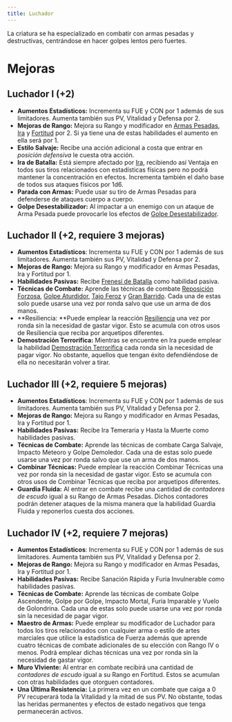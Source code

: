 ```yaml
---
title: Luchador
---
```


La criatura se ha especializado en combatir con armas pesadas y destructivas, centrándose en hacer golpes lentos pero fuertes. 

# Mejoras

## Luchador I (+2)

- **Aumentos Estadísticos:** Incrementa su FUE y CON por 1 además de sus limitadores. Aumenta también sus PV, Vitalidad y Defensa por 2.
- **Mejoras de Rango:** Mejora su Rango y modificador en [Armas Pesadas](../../rangos/armas/pesadas.md), [Ira](../../rangos/combate/ira.md) y [Fortitud](../../rangos/combate/fortitud.md) por 2. Si ya tiene una de estas habilidades el aumento en ella será por 1. 
- **Estilo Salvaje:** Recibe una acción adicional a costa que entrar en *posición defensiva* le cuesta otra acción.
- **Ira de Batalla:** Está siempre afectado por [Ira](../../rangos/combate/ira.md#ira-de-combate), recibiendo así Ventaja en todos sus tiros relacionados con estadísticas físicas pero no podrá mantener la concentración en efectos. Incrementa también el daño base de todos sus ataques físicos por 1d6.
- **Parada con Armas:** Puede usar su tiro de Armas Pesadas para defenderse de ataques cuerpo a cuerpo.
- **Golpe Desestabilizador:** Al impactar a un enemigo con un ataque de Arma Pesada puede provocarle los efectos de [Golpe Desestabilizador](../../rangos/armas/pesadas.md#golpe-desestabilizador).  

## Luchador II (+2, requiere 3 mejoras)

- **Aumentos Estadísticos**: Incrementa su FUE y CON por 1 además de sus limitadores. Aumenta también sus PV, Vitalidad y Defensa por 2.
- **Mejoras de Rango:** Mejora su Rango y modificador en Armas Pesadas, Ira y Fortitud por 1.
- **Habilidades Pasivas:** Recibe [Frenesí de Batalla](../../rangos/combate/ira.md#frenesí-de-batalla) como habilidad pasiva. 
- **Técnicas de Combate:** Aprende las técnicas de combate [Reposición Forzosa](../../rangos/armas/pesadas.md#reposición-forzosa), [Golpe Aturdidor](../../rangos/armas/pesadas.md#golpe-aturdidor), [Tajo Feroz](../../rangos/armas/pesadas.md#tajo-feroz) y [Gran Barrido](../../rangos/armas/pesadas.md#gran-barrido). Cada una de estas solo puede usarse una vez por ronda salvo que use un arma de dos manos.
- **Resiliencia: **Puede emplear la reacción [Resiliencia](../../rangos/combate/fortitud.md#resiliencia) una vez por ronda sin la necesidad de gastar vigor. Esto se acumula con otros usos de Resiliencia que reciba por arquetipos diferentes.
- **Demostración Terrorífica:** Mientras se encuentre en Ira puede emplear la habilidad [Demostración Terrorífica](../../rangos/combate/ira.md#demostración-terrorífica) cada ronda sin la necesidad de pagar vigor. No obstante, aquellos que tengan éxito defendiéndose de ella no necesitarán volver a tirar.

## Luchador III (+2, requiere 5 mejoras)

- **Aumentos Estadísticos**: Incrementa su FUE y CON por 1 además de sus limitadores. Aumenta también sus PV, Vitalidad y Defensa por 2.
- **Mejoras de Rango:** Mejora su Rango y modificador en Armas Pesadas, Ira y Fortitud por 1.
- **Habilidades Pasivas:** Recibe Ira Temeraria y Hasta la Muerte como habilidades pasivas. 
- **Técnicas de Combate:** Aprende las técnicas de combate Carga Salvaje, Impacto Meteoro y Golpe Demoledor. Cada una de estas solo puede usarse una vez por ronda salvo que use un arma de dos manos.
- **Combinar Técnicas:** Puede emplear la reacción Combinar Técnicas una vez por ronda sin la necesidad de gastar vigor. Esto se acumula con otros usos de Combinar Técnicas que reciba por arquetipos diferentes.
- **Guardia Fluida:** Al entrar en combate recibe una cantidad de *contadores de escudo* igual a su Rango de Armas Pesadas. Dichos contadores podrán detener ataques de la misma manera que la habilidad Guardia Fluida y reponerlos cuesta dos acciones.

## Luchador IV (+2, requiere 7 mejoras)

- **Aumentos Estadísticos**: Incrementa su FUE y CON por 1 además de sus limitadores. Aumenta también sus PV, Vitalidad y Defensa por 2.
- **Mejoras de Rango:** Mejora su Rango y modificador en Armas Pesadas, Ira y Fortitud por 1.
- **Habilidades Pasivas:** Recibe Sanación Rápida y Furia Invulnerable como habilidades pasivas. 
- **Técnicas de Combate:** Aprende las técnicas de combate Golpe Ascendente, Golpe por Golpe, Impacto Mortal, Furia Imparable y Vuelo de Golondrina. Cada una de estas solo puede usarse una vez por ronda sin la necesidad de pagar vigor.
- **Maestro de Armas:** Puede emplear su modificador de Luchador para todos los tiros relacionados con cualquier arma o estilo de artes marciales que utilice la estadística de Fuerza además que aprende cuatro técnicas de combate adicionales de su elección con Rango IV o menos. Podrá emplear dichas técnicas una vez por ronda sin la necesidad de gastar vigor.
- **Muro VIviente:** Al entrar en combate recibirá una cantidad de *contadores de escudo* igual a su Rango en Fortitud. Estos se acumulan con otras habilidades que otorguen contadores.
- **Una Última Resistencia:** La primera vez en un combate que caiga a 0 PV recuperará toda la Vitalidad y la mitad de sus PV. No obstante, todas las heridas permanentes y efectos de estado negativos que tenga permanecerán activos.

